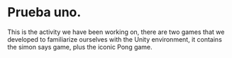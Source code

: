 # Prueba uno.

This is the activity we have been working on, there are two games that we developed to 
familiarize ourselves with the Unity environment, 
it contains the simon says game, plus the iconic Pong game.
